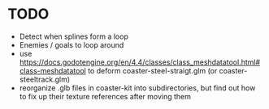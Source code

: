 # TODO

- Detect when splines form a loop
- Enemies / goals to loop around
- use https://docs.godotengine.org/en/4.4/classes/class_meshdatatool.html#class-meshdatatool to deform coaster-steel-straigt.glm (or coaster-steeltrack.glm)
- reorganize .glb files in coaster-kit into subdirectories, but find out how to fix up their texture references after moving them

